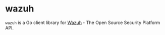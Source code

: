 # wazuh

`wazuh` is a Go client library for [Wazuh](https://wazuh.com) - The Open Source Security Platform API.
